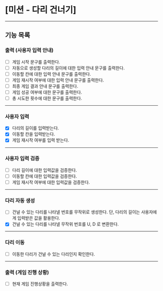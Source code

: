 # [미션 - 다리 건너기]

---

## 기능 목록


### 출력 (사용자 입력 안내)

- [ ] 게임 시작 문구를 출력한다.
- [ ] 자동으로 생성할 다리의 길이에 대한 입력 안내 문구를 출력한다.
- [ ] 이동할 칸에 대한 입력 안내 문구를 출력한다.
- [ ] 게임 재시작 여부에 대한 입력 안내 문구를 출력한다.
- [ ] 최종 게임 결과 안내 문구를 출력한다.
- [ ] 게임 성공 여부에 대한 문구를 출력한다.
- [ ] 총 시도한 횟수에 대한 문구를 출력한다.

---

### 사용자 입력

- [x] 다리의 길이를 입력받는다.
- [x] 이동할 칸을 입력받는다.
- [x] 게임 재시작 여부를 입력 받는다.

---

### 사용자 입력 검증

- [ ] 다리 길이에 대한 입력값을 검증한다.
- [ ] 이동할 칸에 대한 입력값을 검증한다.
- [ ] 게임 재시작 여부에 대한 입력값을 검증한다.

---

### 다리 자동 생성

- [ ] 건널 수 있는 다리를 나타낼 번호를 무작위로 생성한다. 단, 다리의 길이는 사용자에게 입력받은 값을 활용한다.
- [x] 건널 수 있는 다리를 나타낼 무작위 번호를 U, D 로 변환한다.

---

### 다리 이동

- [ ] 이동한 다리가 건널 수 있는 다리인지 확인한다.

---

### 출력 (게임 진행 상황)

- [ ] 현재 게임 진행상황을 출력한다.